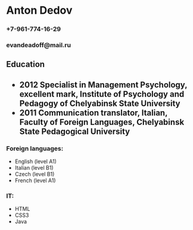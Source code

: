 
<html lang="en">
  
<head>
    <div id="information">
    <h1> Anton Dedov</h1>
    <h3> +7-961-774-16-29</h3>
    <h3> evandeadoff@mail.ru</h3>
      </div>
    <section>
      <h2> Education<h2>
        <ul> 
          <li> 2012 Specialist in Management Psychology, excellent mark, Institute of Psychology and Pedagogy of Chelyabinsk State University</li>
          <li> 2011 Communication translator, Italian, Faculty of Foreign Languages, Chelyabinsk State Pedagogical University</li>
        </ul>
        </section>
        <section>
          <h3> Foreign languages:</h3>
          <ul>
            <li>English (level A1)</li>
            <li>Italian (level B1)</li>
            <li>Czech (level B1)</li>
            <li>French (level A1)</li>
          </ul>
        </section>
        <section>
          <h3> IT:</h3>
          <ul>
            <li>HTML</li>
            <li>CSS3</li>
            <li>Java</li>
          </ul>
        </section>
  </head>
